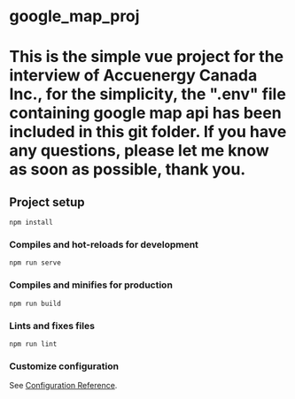 # google_map_proj


# This is the simple vue project for the interview of Accuenergy Canada Inc., for the simplicity, the ".env" file containing google map api has been included in this git folder. If you have any questions, please let me know as soon as possible, thank you. 

## Project setup
```
npm install
```

### Compiles and hot-reloads for development
```
npm run serve
```

### Compiles and minifies for production
```
npm run build
```

### Lints and fixes files
```
npm run lint
```

### Customize configuration
See [Configuration Reference](https://cli.vuejs.org/config/).

